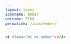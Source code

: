```yaml
---
layout: icons
iconname: ember
unicode: EFD8
permalink: /icon/ember/
---
```


``` html
<i class="mi mi-ember"></i>
```
